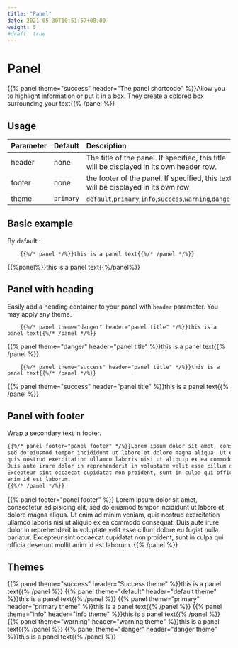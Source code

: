 ```yaml
---
title: "Panel"
date: 2021-05-30T10:51:57+08:00
weight: 5
#draft: true
---
```




# Panel

{{% panel theme="success" header="The panel shortcode" %}}Allow you to highlight information or put it in a box. They create a colored box surrounding your text{{% /panel %}}


## Usage 

| Parameter | Default | Description |
|:--|:--|:--|
| header | none | The title of the panel. If specified, this title will be displayed in its own header row. |
| footer | none | the footer of the panel. If specified, this text will be displayed in its own row |
| theme | `primary` | `default`,`primary`,`info`,`success`,`warning`,`danger` |

## Basic example

By default :
```    
	{{%/* panel */%}}this is a panel text{{%/* /panel */%}}
```    
{{%panel%}}this is a panel text{{%/panel%}}

## Panel with heading

Easily add a heading container to your panel with `header` parameter. You may apply any theme.
```    
	{{%/* panel theme="danger" header="panel title" */%}}this is a panel text{{%/* /panel */%}}
```    
{{% panel theme="danger" header="panel title" %}}this is a panel text{{% /panel %}}
```    
	{{%/* panel theme="success" header="panel title" */%}}this is a panel text{{%/* /panel */%}}
```    
{{% panel theme="success" header="panel title" %}}this is a panel text{{% /panel %}}

## Panel with footer
Wrap a secondary text in footer.
```markdown   
{{%/* panel footer="panel footer" */%}}Lorem ipsum dolor sit amet, consectetur adipisicing elit
sed do eiusmod tempor incididunt ut labore et dolore magna aliqua. Ut enim ad minim veniam, 
quis nostrud exercitation ullamco laboris nisi ut aliquip ex ea commodo consequat. 
Duis aute irure dolor in reprehenderit in voluptate velit esse cillum dolore eu fugiat nulla pariatur. 
Excepteur sint occaecat cupidatat non proident, sunt in culpa qui officia deserunt mollit 
anim id est laborum.
{{%/* /panel */%}}
```    

{{% panel footer="panel footer" %}}
Lorem ipsum dolor sit amet, consectetur adipisicing elit, sed do eiusmod
tempor incididunt ut labore et dolore magna aliqua. Ut enim ad minim veniam,
quis nostrud exercitation ullamco laboris nisi ut aliquip ex ea commodo
consequat. Duis aute irure dolor in reprehenderit in voluptate velit esse
cillum dolore eu fugiat nulla pariatur. Excepteur sint occaecat cupidatat non
proident, sunt in culpa qui officia deserunt mollit anim id est laborum.
{{% /panel %}}

## Themes

{{% panel theme="success" header="Success theme" %}}this is a panel text{{% /panel %}}
{{% panel theme="default" header="default theme" %}}this is a panel text{{% /panel %}}
{{% panel theme="primary" header="primary theme" %}}this is a panel text{{% /panel %}}
{{% panel theme="info" header="info theme" %}}this is a panel text{{% /panel %}}
{{% panel theme="warning" header="warning theme" %}}this is a panel text{{% /panel %}}
{{% panel theme="danger" header="danger theme" %}}this is a panel text{{% /panel %}}
